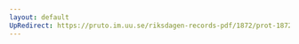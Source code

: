 ```yaml
---
layout: default
UpRedirect: https://pruto.im.uu.se/riksdagen-records-pdf/1872/prot-1872--fk--316/prot-1872--fk--316_006.pdf
---
```

